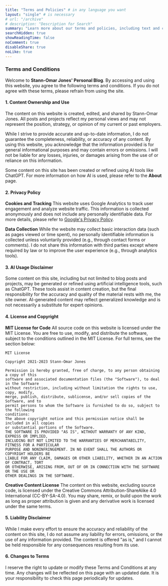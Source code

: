```yaml
---
title: "Terms and Policies" # in any language you want
layout: "single" # is necessary
# url: "/archive"
# description: "Description for Search"
summary: "Learn more about our terms and policies, including text and code licenses. Your privacy is a priority for us, and you can browse our site with peace of mind that we do not save cookies on your browser."
searchHidden: true
showReadingTime: false
noComment: true
disableShare: true
noLike: true
---
```


### Terms and Conditions

Welcome to **Stann-Omar Jones' Personal Blog**. By accessing and using this website, you agree to the following terms and conditions. If you do not agree with these terms, please refrain from using the site.

#### 1. Content Ownership and Use

The content on this website is created, edited, and shared by Stann-Omar Jones. All posts and projects reflect my personal views and may not represent the position, strategy, or opinion of my current or past employers.

While I strive to provide accurate and up-to-date information, I do not guarantee the completeness, reliability, or accuracy of any content. By using this website, you acknowledge that the information provided is for general informational purposes and may contain errors or omissions. I will not be liable for any losses, injuries, or damages arising from the use of or reliance on this information.

Some content on this site has been created or refined using AI tools like ChatGPT. For more information on how AI is used, please refer to the **About** page.

#### 2. Privacy Policy

**Cookies and Tracking**
This website uses Google Analytics to track user engagement and analyze website traffic. This information is collected anonymously and does not include any personally identifiable data. For more details, please refer to [Google's Privacy Policy](https://policies.google.com/privacy).

**Data Collection**
While the website may collect basic interaction data (such as pages viewed or time spent), no personally identifiable information is collected unless voluntarily provided (e.g., through contact forms or comments). I do not share this information with third parties except where required by law or to improve the user experience (e.g., through analytics tools).

#### 3. AI Usage Disclaimer

Some content on this site, including but not limited to blog posts and projects, may be generated or refined using artificial intelligence tools, such as ChatGPT. These tools assist in content creation, but the final responsibility for the accuracy and quality of the material rests with me, the site owner. AI-generated content may reflect generalized knowledge and is not necessarily a substitute for expert opinions.

#### 4. License and Copyright

**MIT License for Code**
All source code on this website is licensed under the MIT License. You are free to use, modify, and distribute the software, subject to the conditions outlined in the MIT License. For full terms, see the section below:

```
MIT License

Copyright 2021-2023 Stann-Omar Jones

Permission is hereby granted, free of charge, to any person obtaining a copy of this
software and associated documentation files (the "Software"), to deal in the Software
without restriction, including without limitation the rights to use, copy, modify,
merge, publish, distribute, sublicense, and/or sell copies of the Software, and to
permit persons to whom the Software is furnished to do so, subject to the following
conditions:
The above copyright notice and this permission notice shall be included in all copies
or substantial portions of the Software.
THE SOFTWARE IS PROVIDED "AS IS", WITHOUT WARRANTY OF ANY KIND, EXPRESS OR IMPLIED,
INCLUDING BUT NOT LIMITED TO THE WARRANTIES OF MERCHANTABILITY, FITNESS FOR A PARTICULAR
PURPOSE AND NONINFRINGEMENT. IN NO EVENT SHALL THE AUTHORS OR COPYRIGHT HOLDERS BE
LIABLE FOR ANY CLAIM, DAMAGES OR OTHER LIABILITY, WHETHER IN AN ACTION OF CONTRACT, TORT
OR OTHERWISE, ARISING FROM, OUT OF OR IN CONNECTION WITH THE SOFTWARE OR THE USE OR
OTHER DEALINGS IN THE SOFTWARE.
```

**Creative Content License**
The content on this website, excluding source code, is licensed under the Creative Commons Attribution-ShareAlike 4.0 International (CC-BY-SA-4.0). You may share, remix, or build upon the work as long as proper attribution is given and any derivative work is licensed under the same terms.

#### 5. Liability Disclaimer

While I make every effort to ensure the accuracy and reliability of the content on this site, I do not assume any liability for errors, omissions, or the use of any information provided. The content is offered "as is," and I cannot be held responsible for any consequences resulting from its use.

#### 6. Changes to Terms

I reserve the right to update or modify these Terms and Conditions at any time. Any changes will be reflected on this page with an updated date. It is your responsibility to check this page periodically for updates.